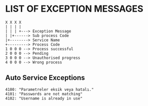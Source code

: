 # LIST OF EXCEPTION MESSAGES
    X X X X
    | | | |
    | | | +---> Exception Message
    | |+------> Sub process Code
    |+--------> Service Name
    +---------> Process Code
    1 0 0 0 --> Process successful
    2 0 0 0 --> Pending
    3 0 0 0 --> Unauthorised progress
    4 0 0 0 --> Wrong process

## Auto Service Exceptions
    4100: "Parametreler eksik veya hatalı."
    4101: "Passwords are not matching"
    4102: "Username is already in use"